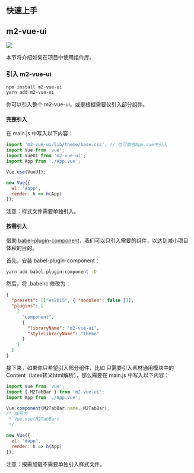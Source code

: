 ## 快速上手
## m2-vue-ui
[![](https://img.shields.io/badge/m2--vue--ui-v1.0.3--beta-green.svg)](https://github.com/miracle-git/m2.git) <br/>

本节将介绍如何在项目中使用组件库。

### 引入 m2-vue-ui
```bash
npm install m2-vue-ui
yarn add m2-vue-ui
```

你可以引入整个 m2-vue-ui，或是根据需要仅引入部分组件。

#### 完整引入

在 main.js 中写入以下内容：

```javascript
import 'm2-vue-ui/lib/theme/base.css'; // 也可放在App.vue中引入
import Vue from 'vue';
import VueUI from 'm2-vue-ui';
import App from './App.vue';

Vue.use(VueUI);

new Vue({
  el: '#app',
  render: h => h(App)
});
```

注意：样式文件需要单独引入。

#### 按需引入

借助 [babel-plugin-component](https://github.com/QingWei-Li/babel-plugin-component)，我们可以只引入需要的组件，以达到减小项目体积的目的。

首先，安装 babel-plugin-component：

```bash
yarn add babel-plugin-component -D
```

然后，将 .babelrc 修改为：

```json
{
  "presets": [["es2015", { "modules": false }]],
  "plugins": [
    [
      "component",
      {
        "libraryName": "m2-vue-ui",
        "styleLibraryName": "theme"
      }
    ]
  ]
}
```

接下来，如果你只希望引入部分组件，比如 只需要引入素材通用模块中的Content（latex转义html解析），那么需要在 main.js 中写入以下内容：

```javascript
import Vue from 'vue';
import { M2TabBar } from 'm2-vue-ui';
import App from './App.vue';

Vue.component(M2TabBar.name, M2TabBar);
/* 或写为
 * Vue.use(M2TabBar)
 */

new Vue({
  el: '#app',
  render: h => h(App)
});
```

注意：按需加载不需要单独引入样式文件。
